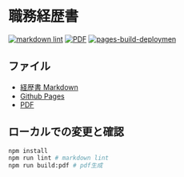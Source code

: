 # 職務経歴書

[![markdown lint](https://github.com/kaz-under-the-bridge/resume/actions/workflows/lint.yaml/baqdge.svg)](https://github.com/kaz-under-the-bridge/resume/actions/workflows/lint.yaml)
[![PDF](https://github.com/kaz-under-the-bridge/resume/actions/workflows/release.yaml/baqdge.svg)](https://github.com/kaz-under-the-bridge/resume/actions/workflows/release.yaml)
[![pages-build-deploymen](https://github.com/kaz-under-the-bridge/resume/actions/workflows/pages/pages-build-deployment/baqdge.svg)](https://github.com/kaz-under-the-bridge/resume/actions/workflows/pages/pages-build-deployment)

## ファイル

- [経歴書 Markdown](https://github.com/kaz-under-the-bridge/resume/blob/main/docs/README.md)
- [Github Pages](https://github.com/kaz-under-the-bridge/resume#:~:text=kaz%2Dunder%2Dthe%2Dbridge.github.io/resume/)
- [PDF](https://github.com/kaz-under-the-bridge/resume/releases)

## ローカルでの変更と確認

```bash
npm install  
npm run lint # markdown lint
npm run build:pdf # pdf生成
```
